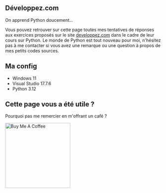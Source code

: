 ## Développez.com

On apprend Python doucement...

Vous pouvez retrouver sur cette page toutes mes tentatives de réponses aux exercices proposés sur le site [developpez.com](https://python.developpez.com/cours/apprendre-python-3/?page=exercices-corriges#L14) dans le cadre de leur cours sur Python. Le monde de Python est tout nouveau pour moi, n'hésitez pas à me contacter si vous avez une remarque ou une question à propos de mes petits codes sources.

##  Ma config

* Windows 11
* Visual Studio 17.7.6  
* Python 3.12

## Cette page vous a été utile ?
Pourquoi pas me remercier en m'offrant un café ?

<a href="https://www.buymeacoffee.com/alexisamand" target="_blank"><img src="https://cdn.buymeacoffee.com/buttons/v2/default-blue.png" alt="Buy Me A Coffee" width="210" ></a>









